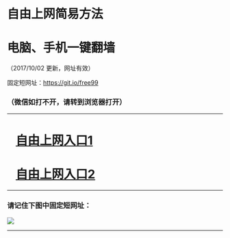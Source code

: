 ﻿# 自由上网简易方法

# 电脑、手机一键翻墙

（2017/10/02 更新，网址有效）

固定短网址：https://git.io/free99

### （微信如打不开，请转到浏览器打开）


***





# &nbsp;&nbsp; <a href="http://ft46724312.fwtz-zhenx1001.xyz/fwqtz01.html?t=100200128528 " target="_blank">自由上网入口1</a>
# &nbsp;&nbsp; <a href="http://ft1721617280.fw-tzzhen1002.xyz/fwqtz02.html?t=10020019291 " target="_blank">自由上网入口2</a>
***

### 请记住下图中固定短网址：

<img src="https://s3-us-west-2.amazonaws.com/fwq-1001/yjfq-20170905okok.png" /> 


***

